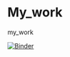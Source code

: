 # My_work
my_work


[![Binder](https://mybinder.org/badge_logo.svg)](https://mybinder.org/v2/gh/ThoufikM/practise_of_github/master?labpath=15may7.py)
